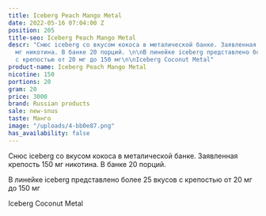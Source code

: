```yaml
---
title: Iceberg Peach Mango Metal
date: 2022-05-16 07:04:00 Z
position: 205
title-seo: Iceberg Peach Mango Metal
descr: "Снюс iceberg со вкусом кокоса в металической банке. Заявленная крепость 150
  мг никотина. В банке 20 порций. \n\nВ линейке iceberg представлено более 25 вкусов
  с крепостью от 20 мг до 150 мг\n\nIceberg Coconut Metal"
product-name: Iceberg Peach Mango Metal
nicotine: 150
portions: 20
gram: 20
price: 3000
brand: Russian products
sale: new-snus
taste: Манго
image: "/uploads/4-bb0e87.png"
has_availability: false
---
```


Снюс iceberg со вкусом кокоса в металической банке. Заявленная крепость 150 мг никотина. В банке 20 порций. 

В линейке iceberg представлено более 25 вкусов с крепостью от 20 мг до 150 мг

Iceberg Coconut Metal